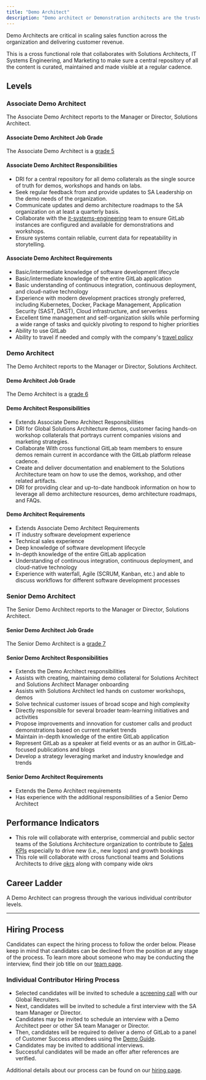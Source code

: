 ```yaml
---
title: "Demo Architect"
description: "Demo architect or Demonstration architects are the trusted advisors to Pre & Post sales teams. Demo architects own creation, maintenance and enablement of delivery of customized customer facing demos, workshops and other customer facing collateral."
---
```


Demo Architects are critical in scaling sales function across the organization and delivering customer revenue.

This is a cross functional role that collaborates with Solutions Architects, IT Systems Engineering, and Marketing to make sure a central repository of all the content is curated, maintained and made visible at a regular cadence.

## Levels

### Associate Demo Architect

The Associate Demo Architect reports to the Manager or Director, Solutions Architect.

#### Associate Demo Architect Job Grade

The Associate Demo Architect is a [grade 5](/handbook/total-rewards/compensation/compensation-calculator/#customer-success)

#### Associate Demo Architect Responsibilities

- DRI for a central repository for all demo collaterals as the single source of truth for demos, workshops and hands on labs.
- Seek regular feedback from and provide updates to SA Leadership on the demo needs of the organization.
- Communicate updates and demo architecture roadmaps to the SA organization on at least a quarterly basis.
- Collaborate with the [it-systems-engineering](/job-families/finance/it-systems-engineer/) team to ensure GitLab instances are configured and available for demonstrations and workshops.
- Ensure systems contain reliable, current data for repeatability in storytelling.

#### Associate Demo Architect Requirements

- Basic/intermediate knowledge of software development lifecycle
- Basic/intermediate knowledge of the entire GitLab application
- Basic understanding of continuous integration, continuous deployment, and cloud-native technology
- Experience with modern development practices strongly preferred, including Kubernetes, Docker, Package Management, Application Security (SAST, DAST), Cloud infrastructure, and serverless
- Excellent time management and self-organization skills while performing a wide range of tasks and quickly pivoting to respond to higher priorities
- Ability to use GitLab
- Ability to travel if needed and comply with the company's [travel policy](/handbook/finance/travel/)

### Demo Architect

The Demo Architect reports to the Manager or Director, Solutions Architect.

#### Demo Architect Job Grade

The Demo Architect is a [grade 6](/handbook/total-rewards/compensation/compensation-calculator/#customer-success)

#### Demo Architect Responsibilities

- Extends Associate Demo Architect Responsibilities
- DRI for Global Solutions Architecture demos, customer facing hands-on workshop collaterals that portrays current companies visions and marketing strategies.
- Collaborate With cross functional GitLab team members to ensure demos remain current in accordance with the GitLab platform release cadence.
- Create and deliver documentation and enablement to the Solutions Architecture team on how to use the demos, workshop, and other related artifacts.
- DRI for providing clear and up-to-date handbook information on how to leverage all demo architecture resources, demo architecture roadmaps, and FAQs.

#### Demo Architect Requirements

- Extends Associate Demo Architect Requirements
- IT industry software development experience
- Technical sales experience
- Deep knowledge of software development lifecycle
- In-depth knowledge of the entire GitLab application
- Understanding of continuous integration, continuous deployment, and cloud-native technology
- Experience with waterfall, Agile (SCRUM, Kanban, etc.) and able to discuss workflows for different software development processes

### Senior Demo Architect

The Senior Demo Architect reports to the Manager or Director, Solutions Architect.

#### Senior Demo Architect Job Grade

The Senior Demo Architect is a [grade 7](/handbook/total-rewards/compensation/compensation-calculator/#customer-success)

#### Senior Demo Architect Responsibilities

- Extends the Demo Architect responsibilities
- Assists with creating, maintaining demo collateral for Solutions Architect and Solutions Architect Manager onboarding
- Assists with Solutions Architect led hands on customer workshops, demos
- Solve technical customer issues of broad scope and high complexity
- Directly responsible for several broader team-learning initiatives and activities
- Propose improvements and innovation for customer calls and product demonstrations based on current market trends
- Maintain in-depth knowledge of the entire GitLab application
- Represent GitLab as a speaker at field events or as an author in GitLab-focused publications and blogs
- Develop a strategy leveraging market and industry knowledge and trends

#### Senior Demo Architect Requirements

- Extends the Demo Architect requirements
- Has experience with the additional responsibilities of a Senior Demo Architect

## Performance Indicators

- This role will collaborate with enterprise, commercial and public sector teams of the Solutions Architecture organization to contribute to [Sales KPIs](https://internal.gitlab.com/handbook/company/performance-indicators/sales/#kpi-summary) especially to drive new (i.e., new logos) and growth bookings
- This role will collaborate with cross functional teams and Solutions Architects to drive [okrs](https://gitlab.com/gitlab-com/customer-success/solutions-architecture-leaders/sa-initiatives/-/boards/5299552?label_name[]=FY24-Q1&label_name[]=OKR&label_name[]=Solutions%20Architecture&label_name[]=FY24-Q2) along with company wide okrs

## Career Ladder

A Demo Architect can progress through the various individual contributor levels.

---

## Hiring Process

Candidates can expect the hiring process to follow the order below. Please keep in mind that candidates can be declined from the position at any stage of the process. To learn more about someone who may be conducting the interview, find their job title on our [team page](/handbook/company/team/).

### Individual Contributor Hiring Process

- Selected candidates will be invited to schedule a [screening call](/handbook/hiring/candidate-faq/#screening-call) with our Global Recruiters.
- Next, candidates will be invited to schedule a first interview with the SA team Manager or Director.
- Candidates may be invited to schedule an interview with a Demo Architect peer or other SA team Manager or Director.
- Then, candidates will be required to deliver a demo of GitLab to a panel of Customer Success attendees using the [Demo Guide](https://gitlab-com.gitlab.io/customer-success/solutions-architecture/sa-candidate-experience/panel_instructions/).
- Candidates may be invited to additional interviews.
- Successful candidates will be made an offer after references are verified.

Additional details about our process can be found on our [hiring page](/handbook/hiring/).
